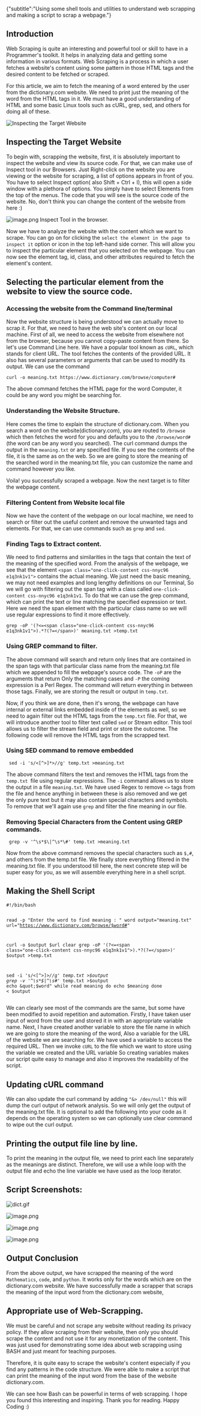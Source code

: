 {"subtitle":"Using some shell tools and utilities to understand web scrapping and making a script to scrap a webpage."}

<h2>Introduction</h2>
<p>Web Scraping is quite an interesting and powerful tool or skill to have in a Programmer's toolkit.  It helps in analyzing data and getting some information in various formats. Web Scraping is a process in which a user fetches a website's content using some pattern in those HTML tags and the desired content to be fetched or scraped.</p>
<p>For this article, we aim to fetch the meaning of a word entered by the user from the dictionary.com website. We need to print just the meaning of the word from the HTML tags in it. We must have a good understanding of HTML and some basic Linux tools such as cURL, grep, sed, and others for doing all of these.</p>
<p><img src="https://cdn.hashnode.com/res/hashnode/image/upload/v1625737499658/FGLusWSII.png" alt="Inspecting the Target Website"></p>
<h2>Inspecting the Target Website</h2>
<p>To begin with, scrapping the website, first, it is absolutely important to inspect the website and view its source code. For that, we can make use of Inspect tool in our Browsers. Just Right-click on the website you are viewing or the website for scraping, a list of options appears in front of you. You have to select Inspect option( also Shift + Ctrl + I), this will open a side window with a plethora of options. You simply have to select Elements from the top of the menus. The code that you will see is the source code of the website. No, don't think you can change the content of the website from here :)</p>
<p><img src="https://cdn.hashnode.com/res/hashnode/image/upload/v1625737510444/KonUrEpcq-.png" alt="image.png">
Inspect Tool in the browser.</p>
<p>Now we have to analyze the website with the content which we want to scrape. You can go on for clicking the <code>select the element in the page to inspect it</code> option or icon in the top left-hand side corner. This will allow you to inspect the particular element that you selected on the webpage. You can now see the element tag, id, class, and other attributes required to fetch the element's content.</p>
<h2>Selecting the particular element from the website to view the source code.</h2>
<h3>Accessing the website from the Command line/terminal</h3>
<p>Now the website structure is being understood we can actually move to scrap it. For that, we need to have the web site's content on our local machine. First of all, we need to access the website from elsewhere not from the browser, because you cannot copy-paste content from there. So let's use Command Line here. We have a popular tool known as <code>cURL</code>, which stands for client URL. The tool fetches the contents of the provided URL. It also has several parameters or arguments that can be used to modify its output. We can use the command</p>
<pre><code>curl -o meaning.txt https://www.dictionary.com/browse/computer#
</code></pre>
<p>The above command fetches the HTML page for the word Computer, it could be any word you might be searching for.</p>
<h3>Understanding the Website Structure.</h3>
<p>Here comes the time to explain the structure of dictionary.com. When you search a word on the website(dictionary.com), you are routed to <code>/browse</code> which then fetches the word for you and defaults you to the <code>/browse/word#</code> (the word can be any word you searched). The curl command dumps the output in the <code>meaning.txt</code> or any specified file. If you see the contents of the file, it is the same as on the web.  So we are going to store the meaning of the searched word in the meaning.txt file, you can customize the name and command however you like.</p>
<p>Voila! you successfully scraped a webpage. Now the next target is to filter the webpage content.</p>
<h3>Filtering Content from Website local file</h3>
<p>Now we have the content of the webpage on our local machine, we need to search or filter out the useful content and remove the unwanted tags and elements. For that, we can use commands such as <code>grep</code> and <code>sed</code>.</p>
<h3>Finding Tags to Extract content.</h3>
<p>We need to find patterns and similarities in the tags that contain the text of the meaning of the specified word. From the analysis of the webpage, we see that the element <code>&lt;span class=&quot;one-click-content css-nnyc96 e1q3nk1v1&quot;&gt;</code> contains the actual meaning. We just need the basic meaning, we may not need examples and long lengthy definitions on our Terminal, So we will go with filtering out the span tag with a class called <code>one-click-content css-nnyc96 e1q3nk1v1</code>. To do that we can use the grep command, which can print the text or line matching the specified expression or text. Here we need the span element with the particular class name so we will use regular expressions to find it more effectively.</p>
<pre><code class="language-shell">grep -oP '(?&lt;=&lt;span class=&quot;one-click-content css-nnyc96 e1q3nk1v1&quot;&gt;).*?(?=&lt;/span&gt;)' meaning.txt &gt;temp.txt 
</code></pre>
<h3>Using GREP command to filter.</h3>
<p>The above command will search and return only lines that are contained in the span tags with that particular class name from the meaning.txt file which we appended to fill the webpage's source code. The <code>-oP</code> are the arguments that return Only the matching cases and <code>-P</code> the coming expression is a Perl Regex. The command will return everything in between those tags. Finally, we are storing the result or output in <code>temp.txt</code>.</p>
<p>Now, if you think we are done, then it's wrong, the webpage can have internal or external links embedded inside of the elements as well, so we need to again filter out the HTML tags from the <code>temp.txt</code> file. For that, we will introduce another tool to filter text called <code>sed</code> or Stream editor. This tool allows us to filter the stream field and print or store the outcome. The following code will remove the HTML tags from the scrapped text.</p>
<h3>Using SED command to remove embedded</h3>
<pre><code class="language-shell"> sed -i 's/&lt;[^&gt;]*&gt;//g' temp.txt &gt;meaning.txt
</code></pre>
<p>The above command filters the text and removes the HTML tags from the <code>temp.txt </code>file using regular expressions. The <code>-i</code> command allows us to store the output in a file <code>meaning.txt</code>.  We have used Regex to remove <code>&lt;&gt;</code> tags from the file and hence anything in between these is also removed and we get the only pure text but it may also contain special characters and symbols. To remove that we'll again use <code>grep</code> and filter the fine meaning in our file.</p>
<h3>Removing Special Characters from the Content using GREP commands.</h3>
<pre><code class="language-shell"> grep -v '^\s*$\|^\s*\#' temp.txt &gt;meaning.txt
</code></pre>
<p>Now from the above command removes the special characters such as <code>$,#</code>, and others from the temp.txt file. We finally store everything filtered in the meaning.txt file. If you understood till here, the next concrete step will be super easy for you, as we will assemble everything here in a shell script.</p>
<h2>Making the Shell Script</h2>
<pre><code class="language-bash">#!/bin/bash

read -p &quot;Enter the word to find meaning : &quot; word
output=&quot;meaning.txt&quot;
url=&quot;https://www.dictionary.com/browse/$word#&quot;

curl -o $output $url 
clear
grep -oP '(?&lt;=&lt;span class=&quot;one-click-content css-nnyc96 e1q3nk1v1&quot;&gt;).*?(?=&lt;/span&gt;)' $output &gt;temp.txt 

sed -i 's/&lt;[^&gt;]*&gt;//g' temp.txt &gt;$output
grep -v '^\s*$\|^\s*\#' temp.txt &gt;$output
echo &quot;$word&quot;
while read meaning 
do
	echo $meaning
done &lt; $output
</code></pre>
<p>We can clearly see most of the commands are the same, but some have been modified to avoid repetition and automation. Firstly, I have taken user input of word from the user and stored it in with an appropriate variable name.  Next, I have created another variable to store the file name in which we are going to store the meaning of the word, Also a variable for the URL of the website we are searching for. We have used a variable to access the required URL. Then we invoke <code>cURL</code> to the file which we want to store using the variable we created and the URL variable So creating variables makes our script quite easy to manage and also it improves the readability of the script.</p>
<h2>Updating cURL command</h2>
<p>We can also update the curl command by adding <code>&quot;&amp;&gt; /dev/null&quot;</code> this will dump the curl output of network analysis. So we will only get the output of the meaning.txt file.  It is optional to add the following into your code as it depends on the operating system so we can optionally use clear command to wipe out the curl output.</p>
<h2>Printing the output file line by line.</h2>
<p>To print the meaning in the output file, we need to print each line separately as the meanings are distinct. Therefore, we will use a while loop with the output file and echo the line variable we have used as the loop iterator.</p>
<h2>Script Screenshots:</h2>
<p><img src="https://cdn.hashnode.com/res/hashnode/image/upload/v1627366344193/We_heehuL.gif" alt="dict.gif"></p>
<p><img src="https://cdn.hashnode.com/res/hashnode/image/upload/v1627365131696/YH8Vaqoh_.png" alt="image.png"></p>
<p><img src="https://cdn.hashnode.com/res/hashnode/image/upload/v1627365274090/D9IETfRAh.png" alt="image.png"></p>
<p><img src="https://cdn.hashnode.com/res/hashnode/image/upload/v1627365304653/A9AXuHDH8.png" alt="image.png"></p>
<h2>Output Conclusion</h2>
<p>From the above output, we have scrapped the meaning of the word <code>Mathematics</code>, <code>code</code>, and <code>python</code>.  It works only for the words which are on the dictionary.com website. We have successfully made a scrapper that scraps the meaning of the input word from the dictionary.com website,</p>
<h2>Appropriate use of Web-Scrapping.</h2>
<p>We must be careful and not scrape any website without reading its privacy policy. If they allow scraping from their website, then only you should scrape the content and not use it for any monetization of the content. This was just used for demonstrating some idea about web scrapping using BASH and just meant for teaching purposes.</p>
<p>Therefore, it is quite easy to scrape the website's content especially if you find any patterns in the code structure. We were able to make a script that can print the meaning of the input word from the base of the website dictionary.com.</p>
<p>We can see how Bash can be powerful in terms of web scrapping. I hope you found this interesting and inspiring. Thank you for reading. Happy Coding :)</p>
